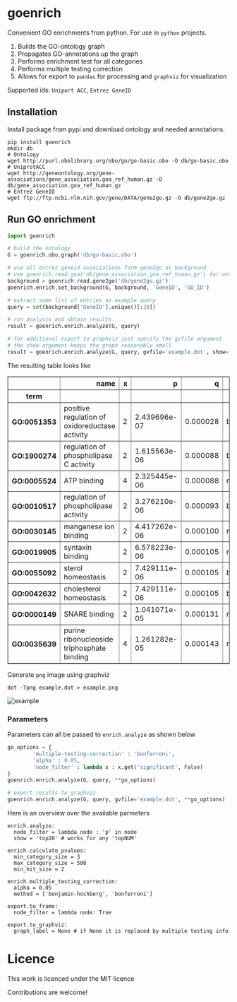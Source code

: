 # goenrich
Convenient GO enrichments from python. For use in `python` projects.

1. Builds the GO-ontology graph
2. Propagates GO-annotations up the graph
3. Performs enrichment test for all categories
4. Performs multiple testing correction
5. Allows for export to `pandas` for processing and `graphviz` for visualization

Supported ids: `Uniport ACC`, `Entrez GeneID`

## Installation

Install package from pypi and download ontology
and needed annotations.

```shell
pip install goenrich
mkdir db
# Ontology
wget http://purl.obolibrary.org/obo/go/go-basic.obo -O db/go-basic.obo
# UniprotACC
wget http://geneontology.org/gene-associations/gene_association.goa_ref_human.gz -O db/gene_association.goa_ref_human.gz
# Entrez GeneID
wget ftp://ftp.ncbi.nlm.nih.gov/gene/DATA/gene2go.gz -O db/gene2go.gz
```

## Run GO enrichment

```python
import goenrich

# build the ontology
G = goenrich.obo.graph('db/go-basic.obo')

# use all entrez geneid associations form gene2go as background
# use goenrich.read.goa('db/gene_association.goa_ref_human.gz') for uniprot
background = goenrich.read.gene2go('db/gene2go.gz')
goenrich.enrich.set_background(G, background, 'GeneID', 'GO_ID')

# extract some list of entries as example query
query = set(background['GeneID'].unique()[:20])

# run analysis and obtain results
result = goenrich.enrich.analyze(G, query)

# for additional export to graphviz just specify the gvfile argument
# the show argument keeps the graph reasonably small
result = goenrich.enrich.analyze(G, query, gvfile='example.dot', show='top20')
```
The resulting table looks like


<table border="1" class="dataframe">
  <thead>
    <tr style="text-align: right;">
      <th></th>
      <th>name</th>
      <th>x</th>
      <th>p</th>
      <th>q</th>
      <th>namespace</th>
    </tr>
    <tr>
      <th>term</th>
      <th></th>
      <th></th>
      <th></th>
      <th></th>
      <th></th>
    </tr>
  </thead>
  <tbody>
    <tr>
      <th>GO:0051353</th>
      <td>positive regulation of oxidoreductase activity</td>
      <td>2</td>
      <td>2.439696e-07</td>
      <td>0.000028</td>
      <td>biological_process</td>
    </tr>
    <tr>
      <th>GO:1900274</th>
      <td>regulation of phospholipase C activity</td>
      <td>2</td>
      <td>1.615563e-06</td>
      <td>0.000088</td>
      <td>biological_process</td>
    </tr>
    <tr>
      <th>GO:0005524</th>
      <td>ATP binding</td>
      <td>4</td>
      <td>2.325445e-06</td>
      <td>0.000088</td>
      <td>molecular_function</td>
    </tr>
    <tr>
      <th>GO:0010517</th>
      <td>regulation of phospholipase activity</td>
      <td>2</td>
      <td>3.276210e-06</td>
      <td>0.000093</td>
      <td>biological_process</td>
    </tr>
    <tr>
      <th>GO:0030145</th>
      <td>manganese ion binding</td>
      <td>2</td>
      <td>4.417262e-06</td>
      <td>0.000100</td>
      <td>molecular_function</td>
    </tr>
    <tr>
      <th>GO:0019905</th>
      <td>syntaxin binding</td>
      <td>2</td>
      <td>6.578223e-06</td>
      <td>0.000105</td>
      <td>molecular_function</td>
    </tr>
    <tr>
      <th>GO:0055092</th>
      <td>sterol homeostasis</td>
      <td>2</td>
      <td>7.429111e-06</td>
      <td>0.000105</td>
      <td>biological_process</td>
    </tr>
    <tr>
      <th>GO:0042632</th>
      <td>cholesterol homeostasis</td>
      <td>2</td>
      <td>7.429111e-06</td>
      <td>0.000105</td>
      <td>biological_process</td>
    </tr>
    <tr>
      <th>GO:0000149</th>
      <td>SNARE binding</td>
      <td>2</td>
      <td>1.041071e-05</td>
      <td>0.000131</td>
      <td>molecular_function</td>
    </tr>
    <tr>
      <th>GO:0035639</th>
      <td>purine ribonucleoside triphosphate binding</td>
      <td>4</td>
      <td>1.261282e-05</td>
      <td>0.000143</td>
      <td>molecular_function</td>
    </tr>
  </tbody>
</table>

Generate `png` image using graphviz

```shell
dot -Tpng example.dot > example.png
```
![example](https://cloud.githubusercontent.com/assets/2606663/8166126/8768c052-139e-11e5-8450-db68b19ca95f.png)

### Parameters

Parameters can all be passed to `enrich.analyze` as shown below
```python
go_options = {
        'multiple-testing-correction' : 'bonferroni',
        'alpha' : 0.05,
        'node_filter' : lambda x : x.get('significant', False)
}
goenrich.enrich.analyze(G, query, **go_options)

# export results to graphviz
goenrich.enrich.analyze(G, query, gvfile='example.dot', **go_options)
```

Here is an overview over the available parmeters
```
enrich.analyze:
  node_filter = lambda node : 'p' in node
  show = 'top20' # works for any 'topNUM'

enrich.calculate_pvalues:
  min_category_size = 3
  max_category_size = 500
  min_hit_size = 2

enrich.multiple_testing_correction:
  alpha = 0.05
  method = ['benjamin-hochberg', 'bonferroni']

export.to_frame:
  node_filter = lambda node: True

export.to_graphviz:
  graph_label = None # if None it is replaced by multiple testing info
```

# Licence

This work is licenced under the MIT licence

Contributions are welcome!
